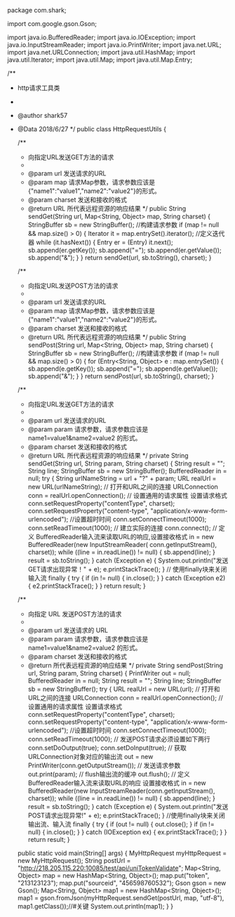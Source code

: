 package com.shark;

import com.google.gson.Gson;

import java.io.BufferedReader;
import java.io.IOException;
import java.io.InputStreamReader;
import java.io.PrintWriter;
import java.net.URL;
import java.net.URLConnection;
import java.util.HashMap;
import java.util.Iterator;
import java.util.Map;
import java.util.Map.Entry;

/**
 * http请求工具类
 *
 * @author shark57
 * @Data 2018/6/27
 */
public class HttpRequestUtils {

    /**
     * 向指定URL发送GET方法的请求
     *
     * @param url     发送请求的URL
     * @param map     请求Map参数，请求参数应该是 {"name1":"value1","name2":"value2"}的形式。
     * @param charset 发送和接收的格式
     * @return URL 所代表远程资源的响应结果
     */
    public String sendGet(String url, Map<String, Object> map, String charset) {
        StringBuffer sb = new StringBuffer();
        //构建请求参数
        if (map != null && map.size() > 0) {
            Iterator it = map.entrySet().iterator(); //定义迭代器
            while (it.hasNext()) {
                Entry er = (Entry) it.next();
                sb.append(er.getKey());
                sb.append("=");
                sb.append(er.getValue());
                sb.append("&");
            }
        }
        return sendGet(url, sb.toString(), charset);
    }


    /**
     * 向指定URL发送POST方法的请求
     *
     * @param url     发送请求的URL
     * @param map     请求Map参数，请求参数应该是 {"name1":"value1","name2":"value2"}的形式。
     * @param charset 发送和接收的格式
     * @return URL 所代表远程资源的响应结果
     */
    public String sendPost(String url, Map<String, Object> map, String charset) {
        StringBuffer sb = new StringBuffer();
        //构建请求参数
        if (map != null && map.size() > 0) {
            for (Entry<String, Object> e : map.entrySet()) {
                sb.append(e.getKey());
                sb.append("=");
                sb.append(e.getValue());
                sb.append("&");
            }
        }
        return sendPost(url, sb.toString(), charset);
    }


    /**
     * 向指定URL发送GET方法的请求
     *
     * @param url     发送请求的URL
     * @param param   请求参数，请求参数应该是 name1=value1&name2=value2 的形式。
     * @param charset 发送和接收的格式
     * @return URL 所代表远程资源的响应结果
     */
    private String sendGet(String url, String param, String charset) {
        String result = "";
        String line;
        StringBuffer sb = new StringBuffer();
        BufferedReader in = null;
        try {
            String urlNameString = url + "?" + param;
            URL realUrl = new URL(urlNameString);
            // 打开和URL之间的连接
            URLConnection conn = realUrl.openConnection();
            // 设置通用的请求属性 设置请求格式
            conn.setRequestProperty("contentType", charset);
            conn.setRequestProperty("content-type", "application/x-www-form-urlencoded");
            //设置超时时间
            conn.setConnectTimeout(1000);
            conn.setReadTimeout(1000);
            // 建立实际的连接
            conn.connect();
            // 定义 BufferedReader输入流来读取URL的响应,设置接收格式
            in = new BufferedReader(new InputStreamReader(
                    conn.getInputStream(), charset));
            while ((line = in.readLine()) != null) {
                sb.append(line);
            }
            result = sb.toString();
        } catch (Exception e) {
            System.out.println("发送GET请求出现异常！" + e);
            e.printStackTrace();
        }
        // 使用finally块来关闭输入流
        finally {
            try {
                if (in != null) {
                    in.close();
                }
            } catch (Exception e2) {
                e2.printStackTrace();
            }
        }
        return result;
    }

    /**
     * 向指定 URL 发送POST方法的请求
     *
     * @param url     发送请求的 URL
     * @param param   请求参数，请求参数应该是 name1=value1&name2=value2 的形式。
     * @param charset 发送和接收的格式
     * @return 所代表远程资源的响应结果
     */
    private String sendPost(String url, String param, String charset) {
        PrintWriter out = null;
        BufferedReader in = null;
        String result = "";
        String line;
        StringBuffer sb = new StringBuffer();
        try {
            URL realUrl = new URL(url);
            // 打开和URL之间的连接
            URLConnection conn = realUrl.openConnection();
            // 设置通用的请求属性 设置请求格式
            conn.setRequestProperty("contentType", charset);
            conn.setRequestProperty("content-type", "application/x-www-form-urlencoded");
            //设置超时时间
            conn.setConnectTimeout(1000);
            conn.setReadTimeout(1000);
            // 发送POST请求必须设置如下两行
            conn.setDoOutput(true);
            conn.setDoInput(true);
            // 获取URLConnection对象对应的输出流
            out = new PrintWriter(conn.getOutputStream());
            // 发送请求参数
            out.print(param);
            // flush输出流的缓冲
            out.flush();
            // 定义BufferedReader输入流来读取URL的响应    设置接收格式
            in = new BufferedReader(new InputStreamReader(conn.getInputStream(), charset));
            while ((line = in.readLine()) != null) {
                sb.append(line);
            }
            result = sb.toString();
        } catch (Exception e) {
            System.out.println("发送 POST请求出现异常!" + e);
            e.printStackTrace();
        }
        //使用finally块来关闭输出流、输入流
        finally {
            try {
                if (out != null) {
                    out.close();
                }
                if (in != null) {
                    in.close();
                }
            } catch (IOException ex) {
                ex.printStackTrace();
            }
        }
        return result;
    }

    public static void main(String[] args) {
        MyHttpRequest myHttpRequest = new MyHttpRequest();
        String postUrl = "http://218.205.115.220:10085/test/api/uniTokenValidate";
        Map<String, Object> map = new HashMap<String, Object>();
        map.put("token", "213123123");
        map.put("sourceid", "456598760532");
        Gson gson = new Gson();
        Map<String, Object> map1 = new HashMap<String, Object>();
        map1 = gson.fromJson(myHttpRequest.sendGet(postUrl, map, "utf-8"), map1.getClass());//#关键
        System.out.println(map1);
    }
}
